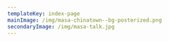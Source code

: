 ```yaml
---
templateKey: index-page
mainImage: /img/masa-chinatown--bg-posterized.png
secondaryImage: /img/masa-talk.jpg
---
```

